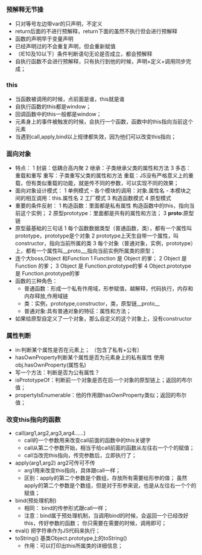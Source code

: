 ### 预解释无节操
- 只对等号左边带var的只声明，不定义
- return后面的不进行预解释，return下面的虽然不执行但会进行预解释
- 函数的声明早于变量声明
- 已经声明过的不会重复声明，但会重新赋值
- （IE10及10以下）条件判断语句无论是否成立，都会预解释
- 自执行函数不会进行预解释，只有执行到他的时候，声明+定义+调用同步完成；

### this
- 当函数被调用的时候，点前面是谁，this就是谁
- 自执行函数的this都是window；
- 回调函数中的this一般都是window；
- 元素身上的事件被触发的时候，会执行一个函数，函数中的this指向当前这个元素
- 当遇到call,apply,bind以上规律都失效，因为他们可以改变this指向；

### 面向对象
- 特点：
    1 封装：低耦合高内聚
    2 继承：子类继承父类的属性和方法
    3 多态：重载和重写
    重写：子类重写父类的属性和方法
    重载：JS没有严格意义上的重载，但有类似重载的功能，就是传不同的参数，可以实现不同的效果；
- 面向对象设计模式：
    1 单例模式
        - 各个模块的调用：对象.属性名
        - 本模块之间的相互调用：this.属性名
    2 工厂模式
    3 构造函数模式
    4 原型模式
- 重要的条件反射：
    1 构造函数：里面都是私有属性
      构造函数中的this，指向当前这个实例；
    2 原型prototype：里面都是共有的属性和方法；
    3 __proto__:原型链
- 原型最基础的三句话
    1 每个函数数据类型（普通函数，类），都有一个属性叫prototype，prototype是个对象
    2 prototype上天生自带一个属性，叫constructor，指向当前所属的类
    3 每个对象（普通对象，实例，prototype）上，都有一个属性叫__proto__,指向当前实例所属类的原型；
- 连个大boss,Object 和Function
    1 Function  是  Object 的爹；
    2 Object 是 Function 的爹；
    3 Object 是 Function.prototype的爹
    4 Object.prototype 是 Function.prototype的爹
- 函数的三种角色：
    + 普通函数：形成一个私有作用域，形参赋值，越解释，代码执行，内存和内存释放,作用域链
    + 类：实例，prototype,constructor，类，原型链__proto__
    + 普通对象:具有普通对象的特征：属性和方法；
- 如果给原型自定义了一个对象，那么自定义的这个对象上，没有constructor
### 属性判断
- in:判断某个属性是否在元素上； （包含了私有+公有）
- hasOwnProperty判断某个属性是否为元素身上的私有属性
 使用 obj.hasOwnProperty(属性名)
- 写一个方法：判断是否为公有属性？
- isPrototypeOf：判断前一个对象是否在后一个对象的原型链上；返回的布尔值；
- propertyIsEnumerable：他的作用跟hasOwnProperty类似；返回的布尔值；
### 改变this指向的函数
- call(arg1,arg2,arg3,arg4......)
    - call的一个参数用来改变call前面的函数中的this关键字
    - call从第二个参数开始，相当于给call前面的函数从左往右一个个的赋值；
    - call当改完this指向，传完参数后，立即执行了；
- apply(arg1,arg2) arg2可传可不传
    - arg1用来改变this指向，具体跟call一样；
    - 区别：apply的第二个参数是个数组，存放所有需要给形参的值；
    虽然apply的第二个参数是个数组，但是对于形参来说，也是从左往右一个个的赋值；
- bind(预处理机制)
    - 相同：
    bind的传参形式跟call一样；
    - 注意：bind属于预处理机制，当调用bind的时候，会返回一个已经改好this，传好参数的函数；
    你只需要在需要的时候，调用即可；
- eval() 把字符串作为JS代码来执行；
- toString() 基类Object.prototype上的toString()
    - 作用：可以打印出this所属类的详细信息；












